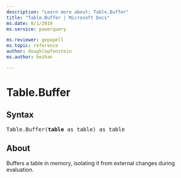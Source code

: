 ```yaml
---
description: "Learn more about: Table.Buffer"
title: "Table.Buffer | Microsoft Docs"
ms.date: 8/1/2019
ms.service: powerquery

ms.reviewer: gepopell
ms.topic: reference
author: dougklopfenstein
ms.author: bezhan

---
```

# Table.Buffer

## Syntax

<pre>
Table.Buffer(<b>table</b> as table) as table
</pre>
  
## About  
Buffers a table in memory, isolating it from external changes during evaluation.
